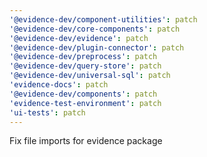 ```yaml
---
'@evidence-dev/component-utilities': patch
'@evidence-dev/core-components': patch
'@evidence-dev/evidence': patch
'@evidence-dev/plugin-connector': patch
'@evidence-dev/preprocess': patch
'@evidence-dev/query-store': patch
'@evidence-dev/universal-sql': patch
'evidence-docs': patch
'@evidence-dev/components': patch
'evidence-test-environment': patch
'ui-tests': patch
---
```


Fix file imports for evidence package

